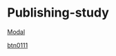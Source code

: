 # Publishing-study


[Modal](https://greenknight03.github.io/Publishing-study/modal.html)


[btn0111](https://greenknight03.github.io/Publishing-study/btn0111.html)
